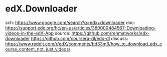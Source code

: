 # edX.Downloader
sch: https://www.google.com/search?q=edx+downloader doc: https://support.edx.org/hc/en-us/articles/360000484567-Downloading-videos-in-the-edX-App source: https://github.com/rehmatworks/edx-downloader https://github.com/coursera-dl/edx-dl discuss: https://www.reddit.com/r/edX/comments/bd33m6/how_to_download_edx_course_content_not_just_videos/
